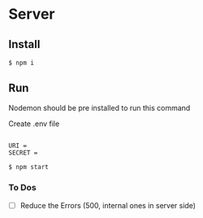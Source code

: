 # Server

## Install

```sh
$ npm i
```

## Run

Nodemon should be pre installed to run this command

Create .env file

```text

URI =
SECRET =

```

```sh
$ npm start
```

### To Dos

- [ ] Reduce the Errors (500, internal ones in server side)
